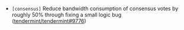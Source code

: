 - `[consensus]` Reduce bandwidth consumption of consensus votes by roughly 50%
  through fixing a small logic bug
  ([tendermint/tendermint\#9776](https://github.com/KYVENetwork/celestia-core/pull/9776))
